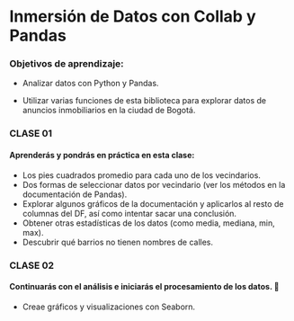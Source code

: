 # Inmersión de Datos con Collab y Pandas
### Objetivos de aprendizaje:

- Analizar datos con Python y Pandas. 

- Utilizar varias funciones de esta biblioteca para explorar datos de anuncios inmobiliarios en la ciudad de Bogotá.

### CLASE 01 
#### Aprenderás y pondrás en práctica en esta clase:

- Los pies cuadrados promedio para cada uno de los vecindarios.
- Dos formas de seleccionar datos por vecindario (ver los métodos en la documentación de Pandas).
- Explorar algunos gráficos de la documentación y aplicarlos al resto de columnas del DF, así como intentar sacar una conclusión.
- Obtener otras estadísticas de los datos (como media, mediana, min, max).
- Descubrir qué barrios no tienen nombres de calles.

### CLASE 02 
#### Continuarás con el análisis e iniciarás el procesamiento de los datos. 🤩 

- Creae gráficos y visualizaciones con Seaborn. 

